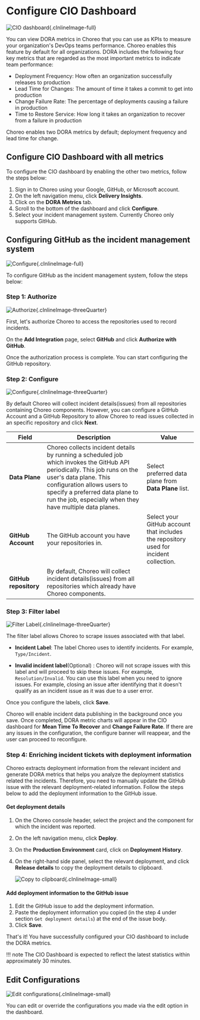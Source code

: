 # Configure CIO Dashboard

![CIO dashboard](../../assets/img/monitoring-and-insights/engineering-insights/cio-dashboard.png){.cInlineImage-full}

You can view DORA metrics in Choreo that you can use as KPIs to measure your organization's DevOps teams performance. Choreo enables this feature by default for all organizations. DORA includes the following four key metrics that are regarded as the most important metrics to indicate team performance:

- Deployment Frequency: How often an organization successfully releases to production
- Lead Time for Changes: The amount of time it takes a commit to get into production
- Change Failure Rate: The percentage of deployments causing a failure in production
- Time to Restore Service: How long it takes an organization to recover from a failure in production


Choreo enables two DORA metrics by default; deployment frequency and lead time for change.

## Configure CIO Dashboard with all metrics

To configure the CIO dashboard by enabling the other two metrics, follow the steps below:

1. Sign in to Choreo using your Google, GitHub, or Microsoft account.
2. On the left navigation menu, click **Delivery Insights**.
3. Click on the **DORA Metrics** tab.
4. Scroll to the bottom of the dashboard and click **Configure**.
5. Select your incident management system. Currently Choreo only supports GitHub. 

## Configuring GitHub as the incident management system

![Configure](../../assets/img/monitoring-and-insights/engineering-insights/enable-dora-metrics.png){.cInlineImage-full}

To configure GitHub as the incident management system, follow the steps below: 

### Step 1: Authorize

![Authorize](../../assets/img/monitoring-and-insights/engineering-insights/add-integration-cio-dashboard.png){.cInlineImage-threeQuarter}

First, let's authorize Choreo to access the repositories used to record incidents. 

On the **Add Integration** page,  select **GitHub** and click **Authorize with GitHub**.

Once the authorization process is complete. You can start configuring the GitHub repository.

### Step 2: Configure

![Configure](../../assets/img/monitoring-and-insights/engineering-insights/add-integration-configure.png){.cInlineImage-threeQuarter}

By default Choreo will collect incident details(issues) from all repositories containing Choreo components. However, you can configure a GitHub Account and a GitHub Repository to allow Choreo to read issues collected in an specific repository and click **Next**. 

| **Field**       | **Description**                   |   **Value**   |
|-----------------|-----------------------------|-----------------------------|
| **Data Plane**  | Choreo collects incident details by running a scheduled job which invokes the GitHub API periodically. This job runs on the user's data plane.   This configuration allows users to specify a preferred data plane to run the job, especially when they have multiple data planes. | Select preferred data plane from **Data Plane** list.        |
| **GitHub Account** | The GitHub account you have your repositories in.  | Select your GitHub account that includes the repository used for incident collection.|
| **GitHub repository**| By default, Choreo will collect incident details(issues) from all repositories which already have Choreo components. |
    

### Step 3: Filter label

![Filter Label](../../assets/img/monitoring-and-insights/engineering-insights/filter-label.png){.cInlineImage-threeQuarter}

The filter label allows Choreo to scrape issues associated with that label.

- **Incident Label**:  The label Choreo uses to identify incidents. For example, `Type/Incident`. 

- **Invalid incident label**(Optional) : Choreo will not scrape issues with this label and will proceed to skip these issues. For example, `Resolution/Invalid`. You can use this label when you need to ignore issues. For example, closing an issue after identifying that it doesn't qualify as an incident issue as it was due to a user error. 

Once you configure the labels, click **Save**.

Choreo will enable incident data publishing in the background once you save. Once completed, DORA metric charts will appear in the CIO dashboard for **Mean Time To Recover** and **Change Failure Rate**. If there are any issues in the configuration, the configure banner will reappear, and the user can proceed to reconfigure.

### Step 4: Enriching incident tickets with deployment information

Choreo extracts deployment information from the relevant incident and generate DORA metrics that helps you analyze the deployment statistics related the incidents. Therefore, you need to manually update the GitHub issue with the relevant deployment-related information. Follow the steps below to add the deployment information to the GitHub issue. 
 
#### Get deployment details

1. On the Choreo console header,  select the project and the component for which the incident was reported.
2. On the left navigation menu, click **Deploy**.
3. On the **Production Environment** card, click on **Deployment History**.
4. On the right-hand side panel, select the relevant deployment, and click **Release details** to copy the deployment details to clipboard. 

    ![Copy to clipboard](../../assets/img/monitoring-and-insights/engineering-insights/deployment-copy-to-clipboard.png){.cInlineImage-small}

#### Add deployment information to the GitHub issue
1. Edit the GitHub issue to add the deployment information. 
2. Paste the deployment information you copied (in the step 4 under section `Get deployment details`) at the end of the issue body.
3. Click **Save**.

That's it! You have successfully configured your CIO dashboard to include the DORA metrics. 

!!! note
    The CIO Dashboard is expected to reflect the latest statistics within approximately 30 minutes.

## Edit Configurations

   ![Edit configurations](../../assets/img/monitoring-and-insights/engineering-insights/edit-configurations.png){.cInlineImage-small}

   You can edit or override the configurations you made via the edit option in the dashboard. 
